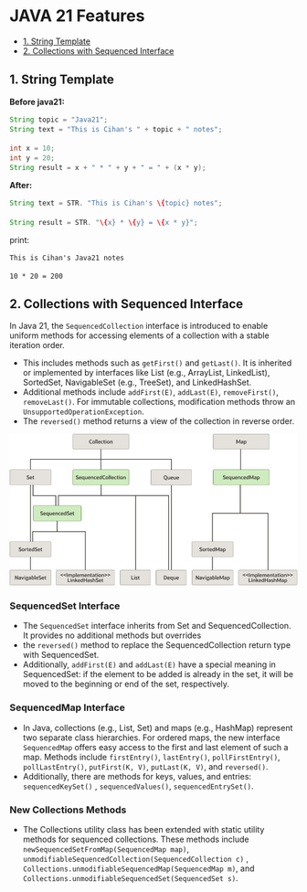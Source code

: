 # JAVA 21 Features  <!-- omit in toc -->

- [1. String Template](#1-string-template)
- [2. Collections with Sequenced Interface](#2-collections-with-sequenced-interface)


## 1. String Template

**Before java21:** 

```java
String topic = "Java21";
String text = "This is Cihan's " + topic + " notes";

int x = 10;
int y = 20;
String result = x + " * " + y + " = " + (x * y);
```

**After:**
```java
String text = STR. "This is Cihan's \{topic} notes";

String result = STR. "\{x} * \{y} = \{x * y}";
```

print:
```
This is Cihan's Java21 notes

10 * 20 = 200
```


## 2. Collections with Sequenced Interface

In Java 21, the `SequencedCollection` interface is introduced to enable uniform methods for accessing elements of a collection with a stable iteration order. 
- This includes methods such as `getFirst()` and `getLast()`. It is inherited or implemented by interfaces like List (e.g., ArrayList, LinkedList), SortedSet, NavigableSet (e.g., TreeSet), and LinkedHashSet. 
- Additional methods include `addFirst(E)`, `addLast(E)`, `removeFirst()`, `removeLast()`. For immutable collections, modification methods throw an `UnsupportedOperationException`. 
- The `reversed()` method returns a view of the collection in reverse order.


![img.png](images/java/sequenced-interface.png)

### SequencedSet Interface <!-- omit in toc -->

- The `SequencedSet` interface inherits from Set and SequencedCollection. It provides no additional methods but overrides
- the `reversed()` method to replace the SequencedCollection return type with SequencedSet. 
- Additionally, `addFirst(E)` and `addLast(E)` have a special meaning in SequencedSet: if the element to be added is already in the set, it will be moved to the beginning or end of the set, respectively.

### SequencedMap Interface <!-- omit in toc -->

- In Java, collections (e.g., List, Set) and maps (e.g., HashMap) represent two separate class hierarchies. For ordered
maps, the new interface `SequencedMap` offers easy access to the first and last element of such a map. 
Methods include `firstEntry()`, `lastEntry()`, `pollFirstEntry()`, `pollLastEntry()`, `putFirst(K, V)`, `putLast(K, V)`,
and `reversed()`. 
- Additionally, there are methods for keys, values, and entries: `sequencedKeySet()` , `sequencedValues()`, `sequencedEntrySet()`.

### New Collections Methods <!-- omit in toc -->

- The Collections utility class has been extended with static utility methods for sequenced collections. These methods
include `newSequencedSetFromMap(SequencedMap map)`, `unmodifiableSequencedCollection(SequencedCollection c)`
, `Collections.unmodifiableSequencedMap(SequencedMap m)`, and `Collections.unmodifiableSequencedSet(SequencedSet s)`.




